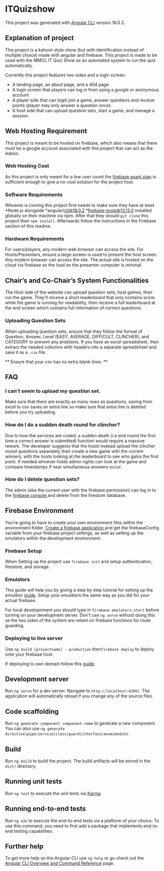 # ITQuizshow

This project was generated with [Angular CLI](https://github.com/angular/angular-cli) version 18.0.2.

## Explanation of project

This project is a kahoot-style clone (but with identification instead of multiple choice) made with angular and firebase. This project is made to be used with the MMCL IT Quiz Show as an automated system to run the quiz automatically.

Currently this project features two sides and a login screen:
* A landing page, an about page, and a 404 page
* A login screen that players can log in from using a google or anonymous account
* A player side that can login join a game, answer questions and receive points (player may only answer a question once).
* A host side that can upload question sets, start a game, and manage a session.

## Web Hosting Requirement

This project is meant to be hosted on firebase, which also means that there must be a google account associated with this project that can act as the Admin.

###	Web Hosting Cost 

As this project is only meant for a low user count the [firebase spark plan](https://firebase.google.com/pricing) is sufficient enough to give a no-cost solution for the project host. 


### Software Requirements
Whoever is cloning this project first needs to make sure they have at least
*Node.js
alongside 
*angular/cli@18.0.2
*firebase-tools@13.13.0
installed globally on their machine via npm. 
After that they should `git clone` this project then `npm install`. Afterwards follow the instructions in the Firebase section of this readme.

### Hardware Requirements

For users/players, any modern web browser can access the site.
For Hosts/Presenters, ensure a large screen is used to present the host screen. Any modern browser can access the site. The actual site is hosted on the cloud via firebase so the load on the presenter computer is minimal.

## Chair’s and Co-Chair’s System Functionalities
The Host side of the website can upload question sets, host games, then run the game. They'll receive a short leaderboard that only contains score while the game is running for readability, then receive a full leaderboard at the end screen which contains full information of correct questions.

### Uploading Question Sets

When uploading question sets, ensure that they follow the format of Question, Answer, Level (EASY, AVERAGE, DIFFICULT, CLINCHER), and CATEGORY to prevent any problems. If you have an excel spreadsheet, then extract the needed collumns with headers into a separate spreadsheet and save it as a `.csv` file. 

** Ensure that your csv has no extra blank lines. **

## FAQ

### I can't seem to upload my question set.

Make sure that there are exactly as many rows as questions, saving from excel to csv saves an extra line so make sure that extra line is deleted before you try uploading.

### How do I do a sudden death round for clincher?

Due to how the services are coded, a sudden death (i.e end round the first time a correct answer is submitted) function would require a massive rework. The developer suggests that the hosts instead upload the clincher round questions separately then create a new game with the current winners, with the hosts looking at the leaderboard to see who gains the first point. If needed whoever holds admin rights can look at the game and compare timestamps if near simultaneous answers occur.

### How do I delete question sets?
The admin (aka the current user with the firebase permission) can log in to the [firebase console ](https://console.firebase.google.com/) and delete from the firestore database.

## Firebase Environment

You're going to have to create your own environment files within the environment folder. [Create a firebase application ](https://firebase.google.com/docs/web/setup?continue=https%3A%2F%2Ffirebase.google.com%2Flearn%2Fpathways%2Ffirebase-web%23article-https%3A%2F%2Ffirebase.google.com%2Fdocs%2Fweb%2Fsetup) and get the firebaseConfig variable from your firebase project settings, as well as setting up the emulators within the development environment. 

### Firebase Setup

When Setting up the project use `firebase init` and setup authentication, firestore, and storage.

### Emulators
This guide will help you by giving a step by step tutorial for setting up the emulator [ guide](https://firebase.google.com/docs/emulator-suite/install_and_configure). Setup your emulators the same way as you did for your actual firebase.

For local developnment you should type in `firebase emulators:start` before turning on your development server. Don't use `ng serve` without doing this as the two sides of the system are reliant on firebase functions for route guarding.

### Deploying to live server
Use `ng build [projectname] --production` then`firebase deploy` to deploy onto your firebase host. 

If deploying to own domain follow this [guide](https://firebase.google.com/docs/hosting/custom-domain).


## Development server

Run `ng serve` for a dev server. Navigate to `http://localhost:4200/`. The application will automatically reload if you change any of the source files.

## Code scaffolding

Run `ng generate component component-name` to generate a new component. You can also use `ng generate directive|pipe|service|class|guard|interface|enum|module`.

## Build

Run `ng build` to build the project. The build artifacts will be stored in the `dist/` directory.

## Running unit tests

Run `ng test` to execute the unit tests via [Karma](https://karma-runner.github.io).

## Running end-to-end tests

Run `ng e2e` to execute the end-to-end tests via a platform of your choice. To use this command, you need to first add a package that implements end-to-end testing capabilities.

## Further help

To get more help on the Angular CLI use `ng help` or go check out the [Angular CLI Overview and Command Reference](https://angular.dev/tools/cli) page.
